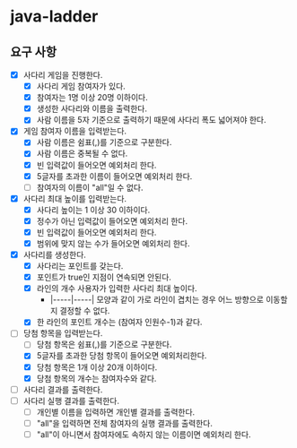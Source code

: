 # java-ladder

## 요구 사항

- [x] 사다리 게임을 진행한다.
    - [x] 사다리 게임 참여자가 있다.
    - [x] 참여자는 1명 이상 20명 이하이다.
    - [x] 생성한 사다리와 이름을 출력한다.
    - [x] 사람 이름을 5자 기준으로 출력하기 때문에 사다리 폭도 넓어져야 한다.

- [x] 게임 참여자 이름을 입력받는다.
    - [x] 사람 이름은 쉼표(,)를 기준으로 구분한다.
    - [x] 사람 이름은 중복될 수 없다.
    - [x] 빈 입력값이 들어오면 예외처리 한다.
    - [x] 5글자를 초과한 이름이 들어오면 예외처리 한다.
    - [ ] 참여자의 이름이 "all"일 수 없다.
- [x] 사다리 최대 높이를 입력받는다.
    - [x] 사다리 높이는 1 이상 30 이하이다.
    - [x] 정수가 아닌 입력값이 들어오면 예외처리 한다.
    - [x] 빈 입력값이 들어오면 예외처리 한다.
    - [x] 범위에 맞지 않는 수가 들어오면 예외처리 한다.
- [x] 사다리를 생성한다.
    - [x] 사다리는 포인트를 갖는다.
    - [x] 포인트가 true인 지점이 연속되면 안된다.
    - [x] 라인의 개수 사용자가 입력한 사다리 최대 높이다.
        - |-----|-----| 모양과 같이 가로 라인이 겹치는 경우 어느 방향으로 이동할지 결정할 수 없다.
    - [x] 한 라인의 포인트 개수는 (참여자 인원수-1)과 같다.
- [ ] 당첨 항목을 입력받는다.
    - [ ] 당첨 항목은 쉼표(,)를 기준으로 구분한다.
    - [x] 5글자를 초과한 당첨 항목이 들어오면 예외처리한다.
    - [x] 당첨 항목은 1개 이상 20개 이하이다.
    - [x] 당첨 항목의 개수는 참여자수와 같다.
- [ ] 사다리 결과를 출력한다.
- [ ] 사다리 실행 결과를 출력한다.
    - [ ] 개인별 이름을 입력하면 개인별 결과를 출력한다.
    - [ ] "all"을 입력하면 전체 참여자의 실행 결과를 출력한다.
    - [ ] "all"이 아니면서 참여자에도 속하지 않는 이름이면 예외처리 한다.
